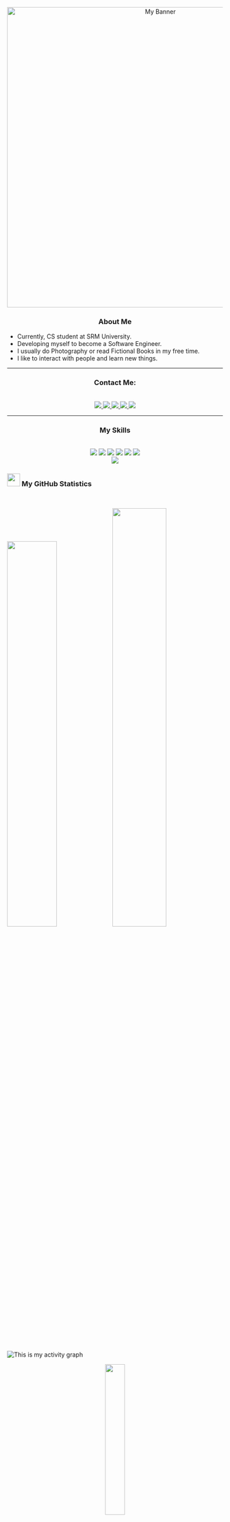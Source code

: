 <div id="header" align="center">
  <img src="https://user-images.githubusercontent.com/94859397/230547088-3477c935-1295-499c-98cc-725198ec944e.gif" width="700" alt="My Banner" />
</div>

<div id="bottom-left-header">
  <h3 align="center">About Me</h3>
  <ul>
    <li>Currently, CS student at SRM University.</li>
    <li>Developing myself to become a Software Engineer.
    <li>I usually do Photography or read Fictional Books in my free time.
    <li>I like to interact with people and learn new things.
  </ul>
</div>
<hr>

<p>
<div id="social" align="center">
  <h3>Contact Me:</h3>
  <br>
  <a href="https://twitter.com/ridamkrishna">
    <img src="https://img.shields.io/badge/Twitter-1DA1F2?style=for-the-badge&logo=twitter&logoColor=white">
  </a>
  <a href="https://www.linkedin.com/in/ridam-krishna/">
    <img src="https://img.shields.io/badge/LinkedIn-0077B5?style=for-the-badge&logo=linkedin&logoColor=white">
  </a>
  <a href="mailto:ridam3102krishna@gmail.com">
    <img src="https://img.shields.io/badge/Gmail-D14836?style=for-the-badge&logo=gmail&logoColor=white"/>
  </a>
  <a href="https://www.instagram.com/rhythm_krishna">
    <img src="https://img.shields.io/badge/Instagram-E4405F?style=for-the-badge&logo=instagram&logoColor=white">
  </a>
  <a href="https://www.facebook.com/ridam.krishna.9">
    <img src="https://img.shields.io/badge/Facebook-1877F2?style=for-the-badge&logo=facebook&logoColor=white">
  </a>
</div>
</p>
<hr>

<div id="languages" align="center">
  <h3>My Skills</h3>
  <br>
  <img src="https://img.shields.io/badge/C-00599C?style=for-the-badge&logo=c&logoColor=white"/>
  <img src="https://img.shields.io/badge/C%2B%2B-00599C?style=for-the-badge&logo=c%2B%2B&logoColor=white"/>
  <img src="https://img.shields.io/badge/HTML5-E34F26?style=for-the-badge&logo=html5&logoColor=white"/>
  <img src="https://img.shields.io/badge/CSS3-1572B6?style=for-the-badge&logo=css3&logoColor=white"/>
  <img src="https://img.shields.io/badge/MySQL-00000F?style=for-the-badge&logo=mysql&logoColor=white"/>
  <img src="https://img.shields.io/badge/Arduino_IDE-00979D?style=for-the-badge&logo=arduino&logoColor=white"/><br>
  <a href="https://leetcode.com/ridamexe">
    <img src="https://img.shields.io/badge/-LeetCode-FFA116?style=for-the-badge&logo=LeetCode&logoColor=black"/>
  </a>
</div>



<h3>
  <img src="https://user-images.githubusercontent.com/94859397/230573873-edd321d3-0ace-44c2-a20f-f10b01691f60.gif" width="30"> 
  My GitHub Statistics </h3>
<br/>
<p align="left">
<!--   <a href="http://torrinleonard.com/"> -->
    <img width="48%" src="https://github-readme-stats.vercel.app/api?username=ridamEXE&show_icons=true&include_all_commits=true&theme=dark&hide_border=true">
    <img width="50%" src="https://github-readme-streak-stats.herokuapp.com/?user=ridamEXE&theme=dark&hide_border=true">		  
<!--   </a> -->
</p>

![This is my activity graph](https://github-readme-activity-graph.vercel.app/graph?username=ridamEXE&bg_color=151515&color=ffffff&line=ffffff&point=ffffff&area=true&area_color=ffffff&hide_border=true&custom_title=My%20Recent%20Activity)

<p align="center">
  <a href="http://torrinleonard.com/">
    <img width="30%" src="https://github-readme-stats.vercel.app/api/top-langs/?username=ridamEXE&theme=dark&hide_border=true&include_all_commits=true&count_private=true&layout=compact">
  </a>
</p>
<p align="center"><img src="https://profile-counter.glitch.me/{ridamEXE}/count.svg"></p>
